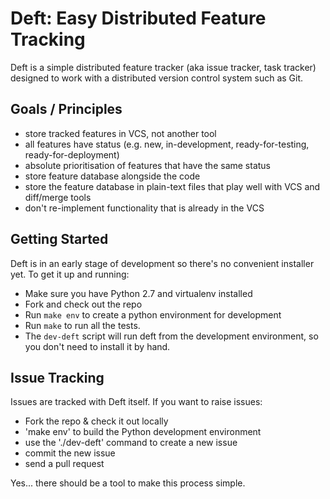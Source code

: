 Deft: Easy Distributed Feature Tracking
=======================================

Deft is a simple distributed feature tracker (aka issue tracker, task tracker) designed to work with a distributed version control system such as Git.

Goals / Principles
------------------

* store tracked features in VCS, not another tool
* all features have status (e.g. new, in-development, ready-for-testing, ready-for-deployment)
* absolute prioritisation of features that have the same status
* store feature database alongside the code
* store the feature database in plain-text files that play well with VCS and diff/merge tools
* don't re-implement functionality that is already in the VCS

Getting Started
---------------

Deft is in an early stage of development so there's no convenient installer yet.  To get it up and running:

* Make sure you have Python 2.7 and virtualenv installed
* Fork and check out the repo
* Run `make env` to create a python environment for development
* Run `make` to run all the tests.
* The `dev-deft` script will run deft from the development environment, so you don't need to install it by hand.


Issue Tracking
--------------

Issues are tracked with Deft itself.  If you want to raise issues:

* Fork the repo & check it out locally
* 'make env' to build the Python development environment
* use the './dev-deft' command to create a new issue
* commit the new issue
* send a pull request

Yes... there should be a tool to make this process simple.
